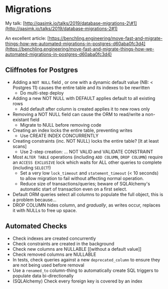 # Migrations

My talk: [http://qasimk.io/talks/2019/database-migrations-2\#1](http://qasimk.io/talks/2019/database-migrations-2#1)

An excellent article: [https://benchling.engineering/move-fast-and-migrate-things-how-we-automated-migrations-in-postgres-d60aba0fc3d4](https://benchling.engineering/move-fast-and-migrate-things-how-we-automated-migrations-in-postgres-d60aba0fc3d4)

## Cliffnotes for Postgres

* Adding a `NOT NULL` field , or one with a dynamic default value \(NB: &lt; Postgres 11\) causes the entire table and its indexes to be rewritten
  * Do multi-step deploy
* Adding a new NOT NULL with DEFAULT applies default to all existing rows
  * Add default after column is created applies it to new rows only
* Removing a NOT NULL field can cause the ORM to read/write a non-existant field
  * Migrate to NULL before removing code
* Creating an index locks the entire table, preventing writes
  * Use CREATE INDEX CONCURRENTLY
* Creating constraints \(inc. NOT NULL\) locks the entire table? \[It at least scans\]
  * Use 2-step creation: ... NOT VALID and VALIDATE CONSTRAINT
* Most `ALTER TABLE` operations \(including `ADD COLUMN`, `DROP COLUMN`\) require an `ACCESS EXCLUSIVE` lock which waits for ALL other queries to complete \(including `SELECT`!\)
  * Set a very low `lock_timeout` and `statement_timeout` \(&lt; 10 seconds\) to allow migration to fail without affecting normal operation.
  * Reduce size of transactions/queries; beware of SQLAlchemy's automatic start of transaction even on a first select.
* Default ORM queries select all columns to populate the full object, this is a problem because...
* DROP COLUMN hides column, and _gradually_, as writes occur, replaces it with NULLs to free up space.

## Automated Checks

* Check indexes are created concurrently
* Check constraints are created in the background
* Check new columns are NULLABLE \[\[without a default value\]\]
* Check removed columns are NULLABLE
* In tests, check queries against a new `deprecated_column` to ensure they are not being used before removal
* Use a `renamed_to` column-thing to automatically create SQL triggers to populate data bi-directionally
* \(SQLAlchemy\) Check every foreign key is covered by an index



